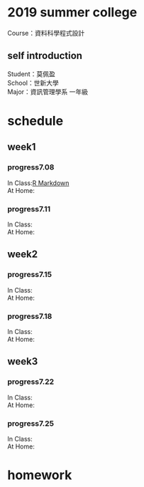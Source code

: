 # 2019 summer college
Course：資料科學程式設計
## self introduction
Student：莫佩盈<br/>
School：世新大學<br/>
Major：資訊管理學系 一年級<br/>
# schedule
## week1 
### progress7.08
In Class:[R Markdown]()<br/>
At Home:<br/>
### progress7.11
In Class:<br/>
At Home:<br/>
## week2
### progress7.15
In Class:<br/>
At Home:<br/>
### progress7.18
In Class:<br/>
At Home:<br/>
## week3
### progress7.22
In Class:<br/>
At Home:<br/>
### progress7.25
In Class:<br/>
At Home:<br/>
# homework 
